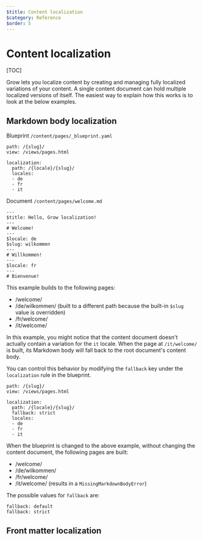 ```yaml
---
$title: Content localization
$category: Reference
$order: 5
---
```

# Content localization

[TOC]

Grow lets you localize content by creating and managing fully localized variations of your content. A single content document can hold multiple localized versions of itself. The easiest way to explain how this works is to look at the below examples.

## Markdown body localization

Blueprint `/content/pages/_blueprint.yaml`

    path: /{slug}/
    view: /views/pages.html

    localization:
      path: /{locale}/{slug}/
      locales:
      - de
      - fr
      - it

Document `/content/pages/welcome.md`

    ---
    $title: Hello, Grow localization!
    ---
    # Welcome!
    ---
    $locale: de
    $slug: wilkommen
    ---
    # Willkommen!
    ---
    $locale: fr
    ---
    # Bienvenue!

This example builds to the following pages:

- /welcome/
- /de/wilkommen/ (built to a different path because the built-in `$slug` value is overridden)
- /fr/welcome/
- /it/welcome/

In this example, you might notice that the content document doesn't actually contain a variation for the `it` locale. When the page at `/it/welcome/` is built, its Markdown body will fall back to the root document's content body.

You can control this behavior by modifying the `fallback` key under the `localization` rule in the blueprint.

    path: /{slug}/
    view: /views/pages.html

    localization:
      path: /{locale}/{slug}/
      fallback: strict
      locales:
      - de
      - fr
      - it

When the blueprint is changed to the above example, without changing the content document, the following pages are built:

- /welcome/
- /de/wilkommen/
- /fr/welcome/
- /it/welcome/ (results in a `MissingMarkdownBodyError`)

The possible values for `fallback` are:

    fallback: default
    fallback: strict

## Front matter localization
